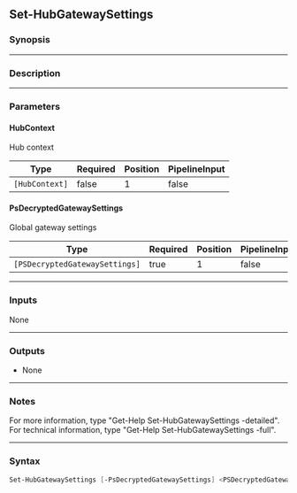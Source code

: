 Set-HubGatewaySettings
----------------------

### Synopsis

---

### Description

---

### Parameters
#### **HubContext**
Hub context

|Type          |Required|Position|PipelineInput|
|--------------|--------|--------|-------------|
|`[HubContext]`|false   |1       |false        |

#### **PsDecryptedGatewaySettings**
Global gateway settings

|Type                          |Required|Position|PipelineInput|
|------------------------------|--------|--------|-------------|
|`[PSDecryptedGatewaySettings]`|true    |1       |false        |

---

### Inputs
None

---

### Outputs
* None

---

### Notes
For more information, type "Get-Help Set-HubGatewaySettings -detailed". For technical information, type "Get-Help Set-HubGatewaySettings -full".

---

### Syntax
```PowerShell
Set-HubGatewaySettings [-PsDecryptedGatewaySettings] <PSDecryptedGatewaySettings> [[-HubContext] <HubContext>] [<CommonParameters>]
```

